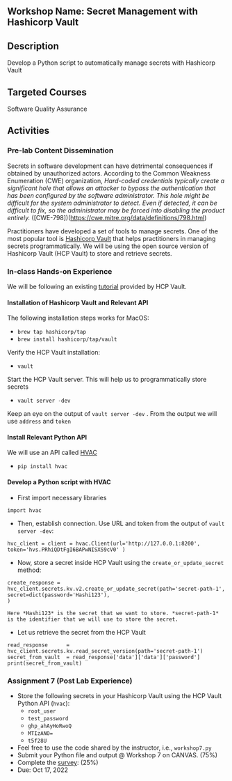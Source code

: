 ## Workshop Name: Secret Management with Hashicorp Vault 

## Description 

Develop a Python script to automatically manage secrets with Hashicorp Vault 
 
## Targeted Courses 

Software Quality Assurance 

## Activities 

### Pre-lab Content Dissemination 

Secrets in software development can have detrimental consequences if obtained by unauthorized actors.  According to the Common Weakness Enumeration (CWE) organization, *Hard-coded credentials typically create a significant hole that allows an attacker to bypass the authentication that has been configured by the software administrator. This hole might be difficult for the system administrator to detect. Even if detected, it can be difficult to fix, so the administrator may be forced into disabling the product entirely.* ([CWE-798])(https://cwe.mitre.org/data/definitions/798.html)

Practitioners have developed a set of tools to manage secrets. One of the most popular tool is [Hashicorp Vault](https://www.vaultproject.io/) that helps practitioners in managing secrets programmatically. We will be using the open source version of Hashicorp Vault (HCP Vault) to store and retrieve secrets.  

### In-class Hands-on Experience 

We will be following an existing [tutorial](https://learn.hashicorp.com/tutorials/vault/getting-started-install?in=vault/getting-started) provided by HCP Vault. 

#### Installation of Hashicorp Vault and Relevant API

The following installation steps works for MacOS: 

- `brew tap hashicorp/tap` 
- `brew install hashicorp/tap/vault` 

Verify the HCP Vault installation: 

- `vault` 

Start the HCP Vault server. This will help us to programmatically store secrets 

- `vault server -dev` 

Keep an eye on the output of `vault server -dev` . From the output we will use `address` and `token` 

#### Install Relevant Python API

We will use an API called [HVAC](https://pypi.org/project/hvac/)

- `pip install hvac`

#### Develop a Python script with HVAC 

- First import necessary libraries 

```
import hvac
```

- Then, establish connection. Use URL and token from the output of `vault server -dev`: 

```
hvc_client = client = hvac.Client(url='http://127.0.0.1:8200', token='hvs.PRhiQDtFgI6BAPwNISXS9cV0' )
```

- Now, store a secret inside HCP Vault using the `create_or_update_secret` method: 

```
create_response = hvc_client.secrets.kv.v2.create_or_update_secret(path='secret-path-1', secret=dict(password='Hashi123'),
)

Here *Hashi123* is the secret that we want to store. *secret-path-1* is the identifier that we will use to store the secret. 
```

- Let us retrieve the secret from the HCP Vault 

```
read_response      = hvc_client.secrets.kv.read_secret_version(path='secret-path-1')
secret_from_vault  = read_response['data']['data']['password']
print(secret_from_vault)
```

### Assignment 7 (Post Lab Experience) 

- Store the following secrets in your Hashicorp Vault using the HCP Vault Python API (`hvac`): 
  - `root_user` 
  - `test_password` 
  - `ghp_ahAyHoRwoQ`
  - `MTIzANO=` 
  - `t5f28U`
- Feel free to use the code shared by the instructor, i.e., `workshop7.py`  
- Submit your Python file and output @ Workshop 7 on CANVAS. (75%)
- Complete the [survey](https://auburn.qualtrics.com/jfe/form/SV_5hYDSu9P9jAMZWm):  (25%)
- Due: Oct 17, 2022 